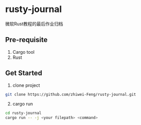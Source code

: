 # rusty-journal

微软Rust教程的最后作业归档

## Pre-requisite
1. Cargo tool
2. Rust

## Get Started
1. clone project
```bash
git clone https://github.com/zhiwei-Feng/rusty-journal.git
```
2. cargo run
```bash
cd rusty-journal
cargo run -- -j <your filepath> <command>
```